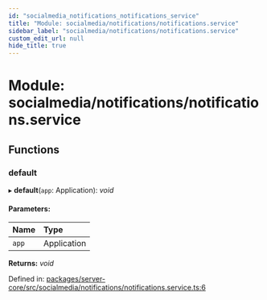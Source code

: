 ```yaml
---
id: "socialmedia_notifications_notifications_service"
title: "Module: socialmedia/notifications/notifications.service"
sidebar_label: "socialmedia/notifications/notifications.service"
custom_edit_url: null
hide_title: true
---
```


# Module: socialmedia/notifications/notifications.service

## Functions

### default

▸ **default**(`app`: Application): *void*

#### Parameters:

Name | Type |
:------ | :------ |
`app` | Application |

**Returns:** *void*

Defined in: [packages/server-core/src/socialmedia/notifications/notifications.service.ts:6](https://github.com/xr3ngine/xr3ngine/blob/716a06460/packages/server-core/src/socialmedia/notifications/notifications.service.ts#L6)
